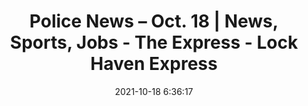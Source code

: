 ---
"title": "Police News – Oct. 18 | News, Sports, Jobs - The Express - Lock Haven Express"
"date": "2021-10-18 6:36:17"
"feed_name": "GOOGLENEWSCONSTRUCTION"
"feed_website": "https://news.google.com/search?q=construction%2Bincident&hl=en-US&gl=US&ceid=US:en"
"feed_rss": "https://news.google.com/rss/search?q=construction%2Bincident&hl=en-US&gl=US&ceid=US:en"
"link": "https://www.lockhaven.com/news/police-court-and-fires/2021/10/police-news-oct-18-2/"
"source": "{'href': 'https://www.lockhaven.com', 'title': 'Lock Haven Express'}"
"file": "_posts/2021-1-1-7f184c54cc53ff36bd690dbbfe6a5da55f619f9b.md"
"accident": "0"
"drilling": "0"
"represented_by": "0"
"dead": "0"
"injured": "0"
"arrested": "0"
"place": "unknown place"
"where": "unknown site"
"causes": "unknown"
"place_uri": "unknown place"
---
